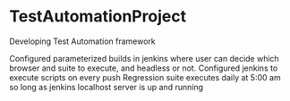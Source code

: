 # TestAutomationProject
Developing Test Automation framework

Configured parameterized builds in jenkins where user can decide which browser and suite to execute, and headless or not.
Configured jenkins to execute scripts on every push
Regression suite executes daily at 5:00 am so long as jenkins localhost server is up and running
